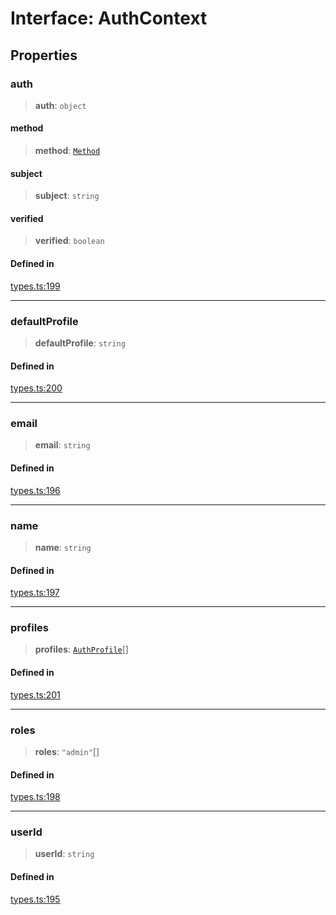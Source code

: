 # Interface: AuthContext

## Properties

### auth

> **auth**: `object`

#### method

> **method**: [`Method`](/docs/SDK/enumerations/Method.md)

#### subject

> **subject**: `string`

#### verified

> **verified**: `boolean`

#### Defined in

[types.ts:199](https://github.com/monerium/js-monorepo/blob/bdb556f177407a98459f8edb039e31cf37d07d7a/packages/sdk/src/types.ts#L199)

***

### defaultProfile

> **defaultProfile**: `string`

#### Defined in

[types.ts:200](https://github.com/monerium/js-monorepo/blob/bdb556f177407a98459f8edb039e31cf37d07d7a/packages/sdk/src/types.ts#L200)

***

### email

> **email**: `string`

#### Defined in

[types.ts:196](https://github.com/monerium/js-monorepo/blob/bdb556f177407a98459f8edb039e31cf37d07d7a/packages/sdk/src/types.ts#L196)

***

### name

> **name**: `string`

#### Defined in

[types.ts:197](https://github.com/monerium/js-monorepo/blob/bdb556f177407a98459f8edb039e31cf37d07d7a/packages/sdk/src/types.ts#L197)

***

### profiles

> **profiles**: [`AuthProfile`](/docs/SDK/interfaces/AuthProfile.md)[]

#### Defined in

[types.ts:201](https://github.com/monerium/js-monorepo/blob/bdb556f177407a98459f8edb039e31cf37d07d7a/packages/sdk/src/types.ts#L201)

***

### roles

> **roles**: `"admin"`[]

#### Defined in

[types.ts:198](https://github.com/monerium/js-monorepo/blob/bdb556f177407a98459f8edb039e31cf37d07d7a/packages/sdk/src/types.ts#L198)

***

### userId

> **userId**: `string`

#### Defined in

[types.ts:195](https://github.com/monerium/js-monorepo/blob/bdb556f177407a98459f8edb039e31cf37d07d7a/packages/sdk/src/types.ts#L195)

